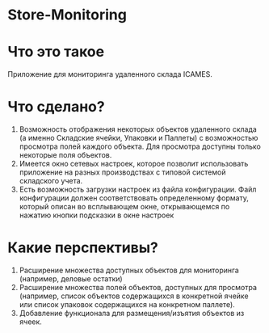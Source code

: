 # Store-Monitoring

# Что это такое
Приложение для мониторинга удаленного склада ICAMES. 

# Что сделано?
1) Возможность отображения некоторых объектов удаленного склада (а именно Складские ячейки, Упаковки и Паллеты) с возможностью просмотра полей каждого объекта. Для просмотра доступны только некоторые поля объектов.
2) Имеется окно сетевых настроек, которое позволит использовать приложение на разных производствах с типовой системой складского учета.
3) Есть возможность загрузки настроек из файла конфигурации. Файл конфигурации должен соответствовать определенному формату, который описан во всплывающем окне, открывающемся по нажатию кнопки подсказки в окне настроек 

# Какие перспективы?
1) Расширение множества доступных объектов для мониторинга (например, деловые остатки)
2) Расширение множества полей объектов, доступных для просмотра (например, список объектов содержащихся в конкретной ячейке или список упаковок содержащихся на конкретном паллете).
3) Добавление функционала для размещения/изъятия объектов из ячеек. 
